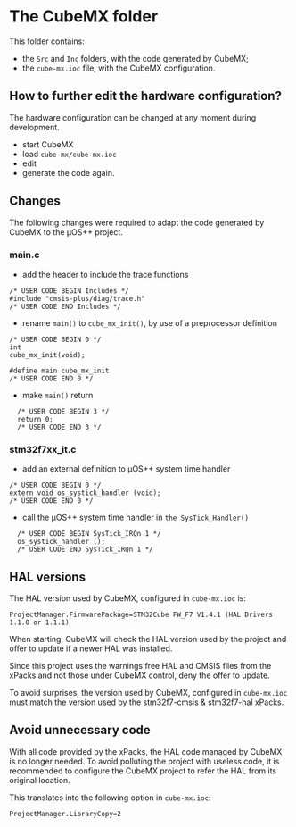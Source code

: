 # The CubeMX folder

This folder contains:

- the `Src` and `Inc` folders, with the code generated by CubeMX;
- the `cube-mx.ioc` file, with the CubeMX configuration.

## How to further edit the hardware configuration?

The hardware configuration can be changed at any moment during development.

- start CubeMX
- load `cube-mx/cube-mx.ioc`
- edit
- generate the code again.

## Changes

The following changes were required to adapt the code generated by CubeMX to the µOS++ project.

### main.c

- add the header to include the trace functions
```
/* USER CODE BEGIN Includes */
#include "cmsis-plus/diag/trace.h"
/* USER CODE END Includes */
```
- rename `main()` to `cube_mx_init()`, by use of a preprocessor definition
```
/* USER CODE BEGIN 0 */
int
cube_mx_init(void);

#define main cube_mx_init
/* USER CODE END 0 */
```
- make `main()` return
```
  /* USER CODE BEGIN 3 */
  return 0;
  /* USER CODE END 3 */
```

### stm32f7xx_it.c

- add an external definition to µOS++ system time handler
```
/* USER CODE BEGIN 0 */
extern void os_systick_handler (void);
/* USER CODE END 0 */
```
- call the µOS++ system time handler in `the SysTick_Handler()`
```
  /* USER CODE BEGIN SysTick_IRQn 1 */
  os_systick_handler ();
  /* USER CODE END SysTick_IRQn 1 */
```

## HAL versions

The HAL version used by CubeMX, configured in `cube-mx.ioc` is:

```
ProjectManager.FirmwarePackage=STM32Cube FW_F7 V1.4.1 (HAL Drivers 1.1.0 or 1.1.1)
```

When starting, CubeMX will check the HAL version used by the project and offer to update if a newer HAL was installed.

Since this project uses the warnings free HAL and CMSIS files from the xPacks and not those under CubeMX control, deny the offer to update.

To avoid surprises, the version used by CubeMX, configured in `cube-mx.ioc`
must match the version used by the stm32f7-cmsis & stm32f7-hal xPacks.

## Avoid unnecessary code

With all code provided by the xPacks, the HAL code managed by CubeMX is no longer needed. To avoid polluting the project with useless code, it is recommended to configure the CubeMX project to refer the HAL from its original location.

This translates into the following option in `cube-mx.ioc`:

```
ProjectManager.LibraryCopy=2
```
